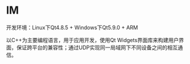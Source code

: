 # IM

开发环境：Linux下Qt4.8.5 + Windows下Qt5.9.0 + ARM

以C++为主要编程语言，用于应用开发，使用Qt Widgets界面库来构建用户界面，保证跨平台的兼容性；通过UDP实现同一局域网下不同设备之间的相互通信。
